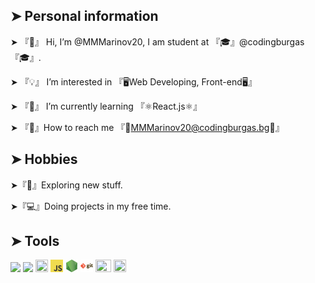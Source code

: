 <h2>➤ Personal information</h2>

➤ 『👋』 Hi, I’m @MMMarinov20, I am student at 『🎓』@codingburgas『🎓』. 

➤ 『💡』 I’m interested in 『🖥️Web Developing, Front-end🖥️』

➤ 『📄』 I’m currently learning 『⚛️React.js⚛️』

➤ 『📩』How to reach me 『📜MMMarinov20@codingburgas.bg📜』

<h2>➤ Hobbies</h2>

➤『🎩』Exploring new stuff.

➤『💻』Doing projects in my free time.

<h2> ➤ Tools</h2>



![](https://...Dark.png)    ![](https://...Ocean.png)
<img src="https://raw.githubusercontent.com/isocpp/logos/master/cpp_logo.png" width="20" height="20" display = "inline-block" />
<img src="https://github.com/voodootikigod/logo.js/blob/master/js.png" width="20" height="20" display = "inline-block" />
<img src="https://raw.githubusercontent.com/github/explore/80688e429a7d4ef2fca1e82350fe8e3517d3494d/topics/nodejs/nodejs.png" width="20" height="20" display = "inline-block" />
<img src="https://raw.githubusercontent.com/github/explore/80688e429a7d4ef2fca1e82350fe8e3517d3494d/topics/git/git.png" width="20" height="20" display = "inline-block" />
<img src="https://upload.wikimedia.org/wikipedia/commons/thumb/a/a7/React-icon.svg/1200px-React-icon.svg.png" width="25" height="20" display = "inline-block" />
<img src="https://upload.wikimedia.org/wikipedia/commons/thumb/c/cf/Angular_full_color_logo.svg/1200px-Angular_full_color_logo.svg.png" width="20" height="20" display = "inline-block" />

<h1></h1>
